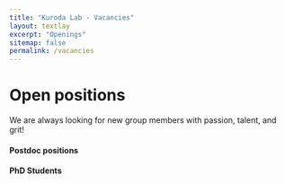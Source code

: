 ```yaml
---
title: "Kuroda Lab - Vacancies"
layout: textlay
excerpt: "Openings"
sitemap: false
permalink: /vacancies
---
```


# Open positions

We are always looking for new group members with passion, talent, and grit!


#### Postdoc positions
<!--If you are interested in working with us as a PhD student or postdoc, please send me an [email](mailto:mjkuroda@ucdavis.edu). State briefly why you are interested and attach a CV. No need for a separate cover letter or certificates. **Important**: please insert  _"Application Postdoc"_ in the subject line.-->

#### PhD Students
